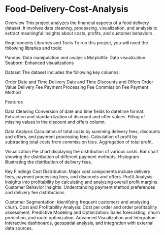 # Food-Delivery-Cost-Analysis

Overview
This project analyzes the financial aspects of a food delivery dataset. It involves data cleaning, processing, visualization, and analysis to extract meaningful insights about costs, profits, and customer behaviors.

Requirements
Libraries and Tools
To run this project, you will need the following libraries and tools:

Pandas: Data manipulation and analysis
Matplotlib: Data visualization
Seaborn: Enhanced visualizations

Dataset
The dataset includes the following key columns:

Order Date and Time
Delivery Date and Time
Discounts and Offers
Order Value
Delivery Fee
Payment Processing Fee
Commission Fee
Payment Method

Features

Data Cleaning
Conversion of date and time fields to datetime format.
Extraction and standardization of discount and offer values.
Filling of missing values in the discount and offers column.

Data Analysis
Calculation of total costs by summing delivery fees, discounts and offers, and payment processing fees.
Calculation of profit by subtracting total costs from commission fees.
Aggregation of total profit.

Visualization
Pie chart displaying the distribution of various costs.
Bar chart showing the distribution of different payment methods.
Histogram illustrating the distribution of delivery fees.

Key Findings
Cost Distribution: Major cost components include delivery fees, payment processing fees, and discounts and offers.
Profit Analysis: Insights into profitability by calculating and analyzing overall profit margins.
Customer Behavior Insights: Understanding payment method preferences and delivery fee distributions.

Customer Segmentation: Identifying frequent customers and analyzing churn.
Cost and Profitability Analysis: Cost per order and order profitability assessment.
Predictive Modeling and Optimization: Sales forecasting, churn prediction, and route optimization.
Advanced Visualization and Integration: Interactive dashboards, geospatial analysis, and integration with external data sources.
